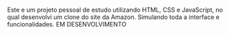 Este e um projeto pessoal de estudo utilizando HTML, CSS e JavaScript, no qual desenvolvi um clone do site da Amazon. Simulando toda a interface e funcionalidades. 
EM DESENVOLVIMENTO
